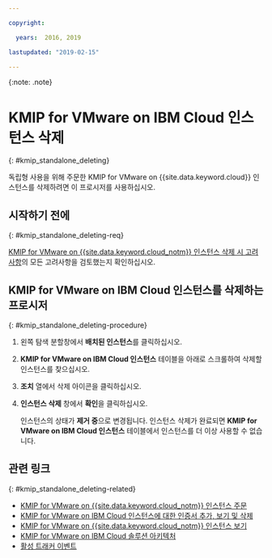 ```yaml
---

copyright:

  years:  2016, 2019

lastupdated: "2019-02-15"

---
```


{:note: .note}

# KMIP for VMware on IBM Cloud 인스턴스 삭제
{: #kmip_standalone_deleting}

독립형 사용을 위해 주문한 KMIP for VMware on {{site.data.keyword.cloud}} 인스턴스를 삭제하려면 이 프로시저를 사용하십시오.

## 시작하기 전에
{: #kmip_standalone_deleting-req}

[KMIP for VMware on {{site.data.keyword.cloud_notm}} 인스턴스 삭제 시 고려사항](/docs/services/vmwaresolutions/services?topic=vmware-solutions-kmip_standalone_considerations)의 모든 고려사항을 검토했는지 확인하십시오.

## KMIP for VMware on IBM Cloud 인스턴스를 삭제하는 프로시저
{: #kmip_standalone_deleting-procedure}

1. 왼쪽 탐색 분할창에서 **배치된 인스턴스**를 클릭하십시오.
2. **KMIP for VMware on IBM Cloud 인스턴스** 테이블을 아래로 스크롤하여 삭제할 인스턴스를 찾으십시오.
3. **조치** 열에서 삭제 아이콘을 클릭하십시오.
4. **인스턴스 삭제** 창에서 **확인**을 클릭하십시오.

   인스턴스의 상태가 **제거 중**으로 변경됩니다. 인스턴스 삭제가 완료되면 **KMIP for VMware on IBM Cloud 인스턴스** 테이블에서 인스턴스를 더 이상 사용할 수 없습니다.

## 관련 링크
{: #kmip_standalone_deleting-related}

* [KMIP for VMware on {{site.data.keyword.cloud_notm}} 인스턴스 주문](/docs/services/vmwaresolutions/services?topic=vmware-solutions-kmip_standalone_ordering)
* [KMIP for VMware on IBM Cloud 인스턴스에 대한 인증서 추가, 보기 및 삭제](/docs/services/vmwaresolutions/services?topic=vmware-solutions-kmip_standalone_addingdeletingcert)
* [KMIP for VMware on {{site.data.keyword.cloud_notm}} 인스턴스 보기](/docs/services/vmwaresolutions/services?topic=vmware-solutions-kmip_standalone_viewing)
* [KMIP for VMware on IBM Cloud 솔루션 아키텍처](/docs/services/vmwaresolutions/archiref/kmip?topic=vmware-solutions-kmip-overview)
* [활성 트래커 이벤트](/docs/services/vmwaresolutions/vmonic?topic=vmware-solutions-at-events)
